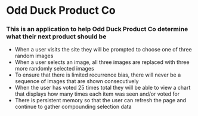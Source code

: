 # Odd Duck Product Co

### This is an application to help Odd Duck Product Co determine what their next product should be

* When a user visits the site they will be prompted to choose one of three random images
* When a user selects an image, all three images are replaced with three more randomly selected images
* To ensure that there is limited recurrence bias, there will never be a sequence of images that are shown consecutively
* When the user has voted 25 times total they will be able to view a chart that displays how many times each item was seen and/or voted for
* There is persistent memory so that the user can refresh the page and continue to gather compounding selection data
